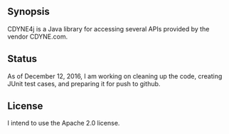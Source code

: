 ## Synopsis

CDYNE4j is a Java library for accessing several APIs provided by the vendor CDYNE.com.

## Status

As of December 12, 2016, I am working on cleaning up the code, creating JUnit test cases, and preparing it for push to github.

## License

I intend to use the Apache 2.0 license.
